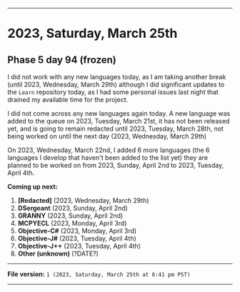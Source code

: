 
***

# 2023, Saturday, March 25th

## Phase 5 day 94 (frozen)

I did not work with any new languages today, as I am taking another break (until 2023, Wednesday, March 29th) although I did significant updates to the `Learn` repository today, as I had some personal issues last night that drained my available time for the project.

I did not come across any new languages again today. A new language was added to the queue on 2023, Tuesday, March 21st, it has not been released yet, and is going to remain redacted until 2023, Tuesday, March 28th, not being worked on until the next day (2023, Wednesday, March 29th)

On 2023, Wednesday, March 22nd, I added 6 more languages (the 6 languages I develop that haven't been added to the list yet) they are planned to be worked on from 2023, Sunday, April 2nd to 2023, Tuesday, April 4th.

**Coming up next:**

1. **[Redacted]** (2023, Wednesday, March 29th)
2. **DSergeant** (2023, Sunday, April 2nd)
3. **GRANNY** (2023, Sunday, April 2nd)
4. **MCPYECL** (2023, Monday, April 3rd)
5. **Objective-C#** (2023, Monday, April 3rd)
6. **Objective-J#** (2023, Tuesday, April 4th)
7. **Objective-J++** (2023, Tuesday, April 4th)
8. **Other (unknown)** (?DATE?)

<!-- Today wasn't planned to be a development day for new repositories. I am taking a temporary break from it to work on other projects. If I can gather more languages, I might start phase 4 (2022) earlier. <!-- Work is being done to get the [`Learn`](https://github.com/seanpm2001/Learn/) repository back up to date, as I couldn't keep up in the last 3 days of phase 3 of 2022. The current phase finished yesterday (2022, Tuesday, November 29th) new repositories are expected to start being created at an unknown time in 2022 December. !--> 

<!-- This is the end of phase 4 (2022) of the acceleration project for `seanpm2001/Learn`. !-->

***

**File version:** `1 (2023, Saturday, March 25th at 6:41 pm PST)`

***

